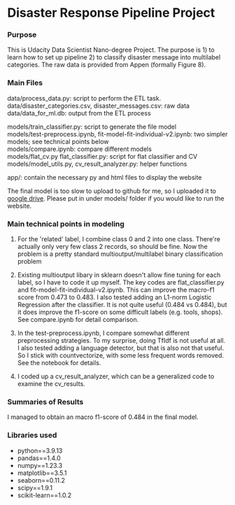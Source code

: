 # Disaster Response Pipeline Project

### Purpose 
This is Udacity Data Scientist Nano-degree Project. The purpose is 1) to learn how to set up pipeline 2) to classify disaster message into multilabel categories. The raw data is provided from Appen (formally Figure 8).

### Main Files
data/process_data.py: script to perform the ETL task.  
data/disaster_categories.csv, disaster_messages.csv: raw data  
data/data_for_ml.db: output from the ETL process  

models/train_classifier.py: script to generate the file model  
models/test-preprocess.ipynb, fit-model-fit-individual-v2.ipynb: two simpler models; see technical points below  
models/compare.ipynb: compare different models  
models/flat_cv.py flat_classifier.py: script for flat classifier and CV  
models/model_utils.py, cv_result_analyzer.py: helper functions  

app/: contain the necessary py and html files to display the website  

The final model is too slow to upload to github for me, so I uploaded it to [google drive](https://drive.google.com/file/d/1AXjRJpRY_uk9FHfmOUvXs_H8eXwZJ8SF/view?usp=drive_link). Please put in under models/ folder if you would like to run the website. 

### Main technical points in modeling
1. For the 'related' label, I combine class 0 and 2 into one class. There're actually only very few class 2 records, so should be fine. Now the problem is a pretty standard multioutput/multilabel binary classification problem

2. Existing multioutput libary in sklearn doesn't allow fine tuning for each label, so I have to code it up myself. The key codes are flat_classifier.py and fit-model-fit-individual-v2.ipynb. This can improve the macro-f1 score from 0.473 to 0.483. I also tested adding an L1-norm Logistic Regression after the classifier. It is not quite useful (0.484 vs 0.484), but it does improve the f1-score on some difficult labels (e.g. tools, shops). See compare.ipynb for detail comparison. 

3. In the test-preprocess.ipynb, I compare somewhat different preprocessing strategies. To my surprise, doing TfIdf is not useful at all. I also tested adding a language detector, but that is also not that useful. So I stick with countvectorize, with some less frequent words removed. See the notebook for details.

4. I coded up a cv_result_analyzer, which can be a generalized code to examine the cv_results.

### Summaries of Results
I managed to obtain an macro f1-score of 0.484 in the final model.

### Libraries used
* python==3.9.13
* pandas==1.4.0
* numpy==1.23.3
* matplotlib==3.5.1
* seaborn==0.11.2
* scipy==1.9.1
* scikit-learn==1.0.2
